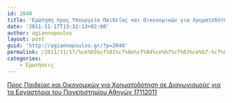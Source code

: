 ```yaml
---
id: 2040
title: 'Ερώτηση προς Υπουργεία Παιδείας και Οικονομικών για Χρηματοδότηση σε Διαγωνισμούς για τα Εργαστήρια  του Πανεπιστημίου Αθηνών 17-11-2011'
date: '2011-11-17T13:32:13+02:00'
author: agiannopoulos
layout: post
guid: 'http://agiannopoulos.gr/?p=2040'
permalink: /2011/11/17/%ce%b5%cf%81%cf%8e%cf%84%ce%b7%cf%83%ce%b7-%cf%80%cf%81%ce%bf%cf%82-%cf%85%cf%80%ce%bf%cf%85%cf%81%ce%b3%ce%b5%ce%af%ce%b1-%cf%80%ce%b1%ce%b9%ce%b4%ce%b5%ce%af%ce%b1%cf%82-%ce%ba%ce%b1%ce%b9-%ce%bf/
categories:
    - Ερωτήσεις
---
```


[Προς Παιδείας και Οικονομικών για Χρηματοδότηση σε Διαγωνισμούς για τα Εργαστήρια του Πανεπιστημίου Αθηνών 17112011](http://agiannopoulos.gr/2011/11/17/%ce%b5%cf%81%cf%8e%cf%84%ce%b7%cf%83%ce%b7-%cf%80%cf%81%ce%bf%cf%82-%cf%85%cf%80%ce%bf%cf%85%cf%81%ce%b3%ce%b5%ce%af%ce%b1-%cf%80%ce%b1%ce%b9%ce%b4%ce%b5%ce%af%ce%b1%cf%82-%ce%ba%ce%b1%ce%b9-%ce%bf/%cf%80%cf%81%ce%bf%cf%82-%cf%80%ce%b1%ce%b9%ce%b4%ce%b5%ce%af%ce%b1%cf%82-%ce%ba%ce%b1%ce%b9-%ce%bf%ce%b9%ce%ba%ce%bf%ce%bd%ce%bf%ce%bc%ce%b9%ce%ba%cf%8e%ce%bd-%ce%b3%ce%b9%ce%b1-%cf%87%cf%81%ce%b7/)